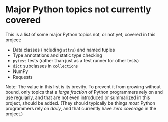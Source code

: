 # Major Python topics not currently covered

This is a list of some major Python topics not, or not yet, covered in this project:

- Data classes (including `attrs`) and named tuples
- Type annotations and static type checking
- `pytest` tests (rather than just as a test runner for other tests)
- `dict` subclasses in `collections`
- NumPy
- Requests

Note: The value in this list is its brevity. To prevent it from growing without
bound, only topics that a *large fraction* of Python programmers rely on and
use regularly, and that are not even introduced or summarized in this project,
should be added. (They should typically be things *most* Python programmers
rely on *daily*, and that currently have *zero coverage* in the project.)
